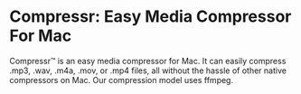 # Compressr: Easy Media Compressor For Mac
Compressr™ is an easy media compressor for Mac. It can easily compress .mp3, .wav, .m4a, .mov, or .mp4 files, all without the hassle of other native compressors on Mac. Our compression model uses ffmpeg.
